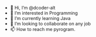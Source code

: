 - 👋 Hi, I’m @dcoder-alt
- 👀 I’m interested in Programming
- 🌱 I’m currently learning Java
- 💞️ I’m looking to collaborate on any job
- 📫 How to reach me pyrogram.

<!---
dcoder-alt/dcoder-alt is a ✨ special ✨ repository because its `README.md` (this file) appears on your GitHub profile.
You can click the Preview link to take a look at your changes.
--->
